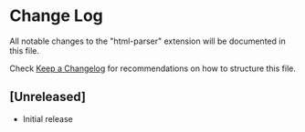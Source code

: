 # Change Log

All notable changes to the "html-parser" extension will be documented in this file.

Check [Keep a Changelog](http://keepachangelog.com/) for recommendations on how to structure this file.

## [Unreleased]

- Initial release